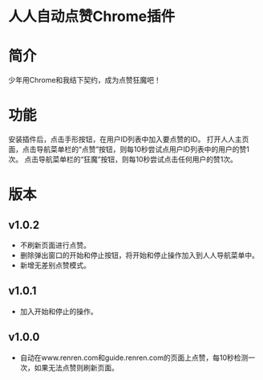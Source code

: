 人人自动点赞Chrome插件
=========

# 简介

少年用Chrome和我结下契约，成为点赞狂魔吧！

# 功能

安装插件后，点击手形按钮，在用户ID列表中加入要点赞的ID。
打开人人主页面，点击导航菜单栏的“点赞”按钮，则每10秒尝试点用户ID列表中的用户的赞1次。
点击导航菜单栏的“狂魔”按钮，则每10秒尝试点击任何用户的赞1次。

# 版本

## v1.0.2

* 不刷新页面进行点赞。
* 删除弹出窗口的开始和停止按钮，将开始和停止操作加入到人人导航菜单中。
* 新增无差别点赞模式。

## v1.0.1

* 加入开始和停止的操作。

## v1.0.0

* 自动在www.renren.com和guide.renren.com的页面上点赞，每10秒检测一次，如果无法点赞则刷新页面。